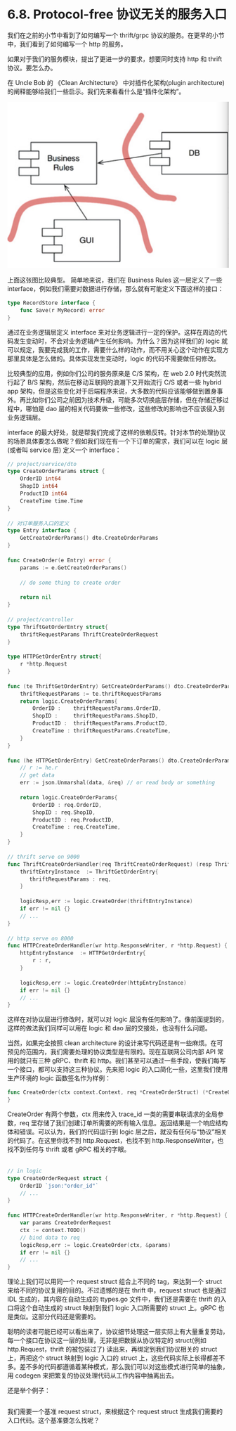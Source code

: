 # 6.8. Protocol-free 协议无关的服务入口

我们在之前的小节中看到了如何编写一个 thrift/grpc 协议的服务。在更早的小节中，我们看到了如何编写一个 http 的服务。

如果对于我们的服务模块，提出了更进一步的要求，想要同时支持 http 和 thrift 协议。要怎么办。

在 Uncle Bob 的 《Clean Architecture》 中对插件化架构(plugin architecture) 的阐释能够给我们一些启示。我们先来看看什么是“插件化架构”。

![插件化架构](../images/ch6-08-plugin-arch.jpg)

上面这张图比较典型。 简单地来说，我们在 Business Rules 这一层定义了一些 interface，例如我们需要对数据进行存储，那么就有可能定义下面这样的接口：

```go
type RecordStore interface {
    func Save(r MyRecord) error
}
```

通过在业务逻辑层定义 interface 来对业务逻辑进行一定的保护。这样在周边的代码发生变动时，不会对业务逻辑产生任何影响。为什么？因为这样我们的 logic 就可以规定，我要完成我的工作，需要什么样的动作，而不用关心这个动作在实现方那里具体是怎么做的。具体实现发生变动时，logic 的代码不需要做任何修改。

比较典型的应用，例如你们公司的服务原来是 C/S 架构，在 web 2.0 时代突然流行起了 B/S 架构，然后在移动互联网的浪潮下又开始流行 C/S 或者一些 hybrid app 架构，但是这些变化对于后端程序来说，大多数的代码应该能够做到置身事外。再比如你们公司之前因为技术升级，可能多次切换底层存储，但在存储迁移过程中，哪怕是 dao 层的相关代码要做一些修改，这些修改的影响也不应该侵入到业务逻辑层。

interface 的最大好处，就是帮我们完成了这样的依赖反转。针对本节的处理协议的场景具体要怎么做呢？假如我们现在有一个下订单的需求，我们可以在 logic 层(或者叫 service 层) 定义一个 interface：

```go
// project/service/dto
type CreateOrderParams struct {
    OrderID int64
    ShopID int64
    ProductID int64
    CreateTime time.Time
}

// 对订单服务入口的定义
type Entry interface {
    GetCreateOrderParams() dto.CreateOrderParams
}

func CreateOrder(e Entry) error {
    params := e.GetCreateOrderParams()

    // do some thing to create order

    return nil
}

// project/controller
type ThriftGetOrderEntry struct{
    thriftRequestParams ThriftCreateOrderRequest
}

type HTTPGetOrderEntry struct{
    r *http.Request
}

func (te ThriftGetOrderEntry) GetCreateOrderParams() dto.CreateOrderParams {
    thriftRequestParams := te.thriftRequestParams
    return logic.CreateOrderParams{
        OrderID :    thriftRequestParams.OrderID,
        ShopID :     thriftRequestParams.ShopID,
        ProductID :  thriftRequestParams.ProductID,
        CreateTime : thriftRequestParams.CreateTime,
    }
}

func (he HTTPGetOrderEntry) GetCreateOrderParams() dto.CreateOrderParams {
    // r := he.r
    // get data
    err := json.Unmarshal(data, &req) // or read body or something

    return logic.CreateOrderParams{
        OrderID : req.OrderID,
        ShopID : req.ShopID,
        ProductID : req.ProductID,
        CreateTime : req.CreateTime,
    }
}

// thrift serve on 9000
func ThriftCreateOrderHandler(req ThriftCreateOrderRequest) (resp ThriftCreateOrderResp, error){
    thriftEntryInstance  := ThriftGetOrderEntry{
       thriftRequestParams : req,
    }

    logicResp,err := logic.CreateOrder(thriftEntryInstance)
    if err != nil {}
    // ...
}

// http serve on 8000
func HTTPCreateOrderHandler(wr http.ResponseWriter, r *http.Request) {
    httpEntryInstance  := HTTPGetOrderEntry{
        r : r,
    }

    logicResp,err := logic.CreateOrder(httpEntryInstance)
    if err != nil {}
    // ...
}

```

这样在对协议层进行修改时，就可以对 logic 层没有任何影响了。像前面提到的，这样的做法我们同样可以用在 logic 和 dao 层的交接处，也没有什么问题。

当然，如果完全按照 clean architecture 的设计来写代码还是有一些麻烦。在可预见的范围内，我们需要处理的协议类型是有限的。现在互联网公司内部 API 常用的就只有三种 gRPC、thrift 和 http。我们甚至可以通过一些手段，使我们每写一个接口，都可以支持这三种协议。先来把 logic 的入口简化一些，这里我们使用生产环境的 logic 函数签名作为样例：

```go
func CreateOrder(ctx context.Context, req *CreateOrderStruct) (*CreateOrderRespStruct, error) {
}
```

CreateOrder 有两个参数，ctx 用来传入 trace_id 一类的需要串联请求的全局参数，req 里存储了我们创建订单所需要的所有输入信息。返回结果是一个响应结构体和错误。可以认为，我们的代码运行到 logic 层之后，就没有任何与“协议”相关的代码了。在这里你找不到 http.Request，也找不到 http.ResponseWriter，也找不到任何与 thrift 或者 gRPC 相关的字眼。

```go

// in logic
type CreateOrderRequest struct {
    OrderID `json:"order_id"`
    // ...
}

func HTTPCreateOrderHandler(wr http.ResponseWriter, r *http.Request) {
    var params CreateOrderRequest
    ctx := context.TODO()
    // bind data to req
    logicResp,err := logic.CreateOrder(ctx, &params)
    if err != nil {}
    // ...
}
```

理论上我们可以用同一个 request struct 组合上不同的 tag，来达到一个 struct 来给不同的协议复用的目的。不过遗憾的是在 thrift 中，request struct 也是通过 IDL 生成的，其内容在自动生成的 ttypes.go 文件中，我们还是需要在 thrift 的入口将这个自动生成的 struct 映射到我们 logic 入口所需要的 struct 上。gRPC 也是类似。这部分代码还是需要的。

聪明的读者可能已经可以看出来了，协议细节处理这一层实际上有大量重复劳动，每一个接口在协议这一层的处理，无非是把数据从协议特定的 struct(例如 http.Request，thrift 的被包装过了) 读出来，再绑定到我们协议相关的 struct 上，再把这个 struct 映射到 logic 入口的 struct 上，这些代码实际上长得都差不多。差不多的代码都遵循着某种模式，那么我们可以对这些模式进行简单的抽象，用 codegen 来把繁复的协议处理代码从工作内容中抽离出去。

还是举个例子：

```go
```

我们需要一个基准 request struct，来根据这个 request struct 生成我们需要的入口代码。这个基准要怎么找呢？